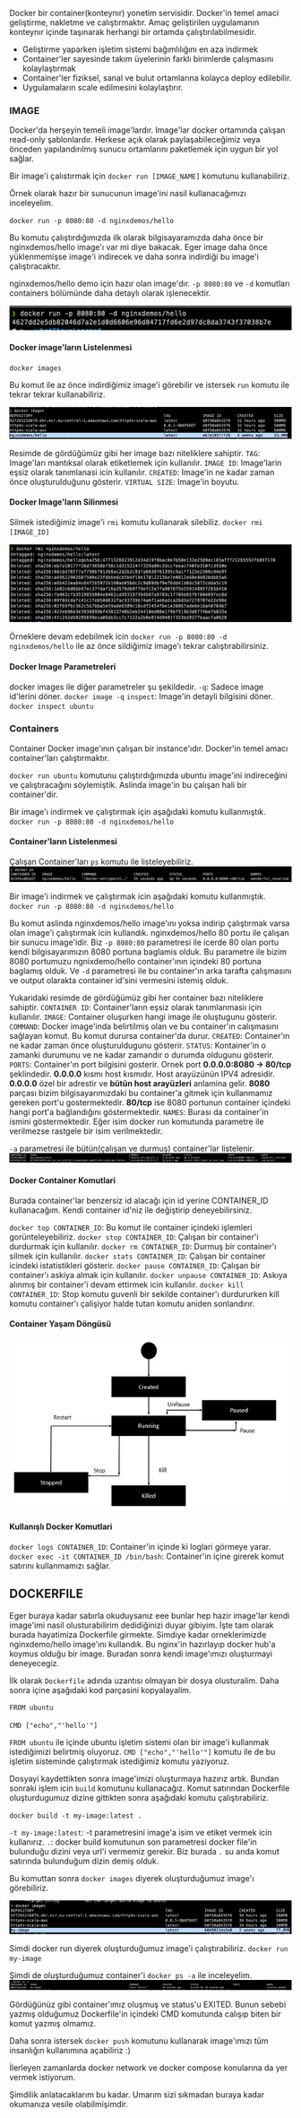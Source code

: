 Docker bir container(konteynır) yonetim servisidir. Docker'in temel amaci geliştirme, nakletme ve calıştırmaktır. Amaç geliştirilen uygulamanın konteynır içinde taşınarak herhangi bir ortamda çalıştırılabilmesidir. 
* Geliştirme yaparken işletim sistemi bağımlılığını en aza indirmek
* Container'ler sayesinde takım üyelerinin farklı birimlerde çalışmasını kolaylaştırmak
* Container'ler fiziksel, sanal ve bulut ortamlarına kolayca deploy edilebilir.
* Uygulamaların scale edilmesini kolaylaştırır.

### IMAGE
Docker'da herşeyin temeli image'lardır. Image'lar docker ortamında çalışan read-only şablonlardır. Herkese açık olarak paylaşabileceğimiz veya önceden yapılandırılmış sunucu ortamlarını paketlemek için uygun bir yol sağlar.

Bir image'i çalıstırmak için `docker run [IMAGE_NAME]` komutunu kullanabiliriz.

Örnek olarak hazır bir sunucunun image'ini nasil kullanacağımızı inceleyelim.

`docker run -p 8080:80 -d nginxdemos/hello`

Bu komutu çalıştırdığımızda ilk olarak bilgisayaramızda daha önce bir nginxdemos/hello image'ı var mi diye bakacak. Eger image daha önce yüklenmemişse image'i indirecek ve daha sonra indirdiği bu image'i çalıştıracaktır.

nginxdemos/hello demo için hazır olan image'dır.
`-p 8080:80` ve `-d` komutları containers bölümünde daha detaylı olarak işlenecektir.

![docker run](/images/docker/docker-run.png "docker run")


#### Docker image'ların Listelenmesi
`docker images`

Bu komut ile az önce indirdiğimiz image'i görebilir ve istersek `run` komutu ile tekrar tekrar kullanabiliriz.

![docker images](/images/docker/docker-images.png "docker images")

Resimde de gördüğümüz gibi her image bazı niteliklere sahiptir.
`TAG`: Image'ları mantıksal olarak etiketlemek için kullanılır.
`IMAGE ID`: Image'larin eşsiz olarak tanımlanasi icin kullanılır.
`CREATED`: Image'in ne kadar zaman önce oluşturulduğunu gösterir.
`VIRTUAL SIZE`: Image'in boyutu.

#### Docker Image'ların Silinmesi
Silmek istediğimiz image'i `rmi` komutu kullanarak silebiliz.
`docker rmi [IMAGE_ID]`

![docker rmi](/images/docker/docker-rmi.png "docker rmi")

Örneklere devam edebilmek icin `docker run -p 8080:80 -d nginxdemos/hello` ile az önce sildiğimiz image'ı tekrar calıştırabilirsiniz.

#### Docker Image Parametreleri
docker images ile diğer parametreler şu şekildedir.
`-q`: Sadece image id'lerini döner. `docker image -q`
`inspect`: Image'in detayli bilgisini döner. `docker inspect ubuntu`

### Containers
Container Docker image'ının çalışan bir instance'ıdır. Docker'in temel amacı container'ları çalıştırmaktır.

`docker run ubuntu` komutunu çalıştırdığımızda ubuntu image'ini indireceğini ve çalıştıracağını söylemiştik. Aslinda image'in bu çalışan hali bir container'dir.

Bir image'ı indirmek ve çalıştırmak için aşağıdaki komutu kullanmıştık.
`docker run -p 8080:80 -d nginxdemos/hello`

#### Container'ların Listelenmesi
Çalışan Container'ları `ps` komutu ile listeleyebiliriz.
![docker ps](/images/docker/docker-ps.png "docker ps")

Bir image'i indirmek ve çalıştırmak icin aşağıdaki komutu kullanmıştık.
`docker run -p 8080:80 -d nginxdemos/hello`

Bu komut aslinda nginxdemos/hello image'ını yoksa indirip çalıştırmak varsa olan image'i çalıştırmak icin kullandık. nginxdemos/hello 80 portu ile çalışan bir sunucu image'idir. Biz `-p 8080:80` parametresi ile icerde 80 olan portu kendi bilgisayarımızın 8080 portuna baglamis olduk. Bu parametre ile bizim 8080 portumuzu ngnixdemo/hello container'ının içindeki 80 portuna baglamış olduk. Ve `-d` parametresi ile bu container'ın arka tarafta çalışmasını ve output olarakta container id'sini vermesini istemiş olduk.

Yukaridaki resimde de gördüğümüz gibi her container bazı niteliklere sahiptir.
`CONTAINER ID`: Container'ların eşsiz olarak tanımlanmasiı için kullanılır.
`IMAGE`: Container oluşurken hangi image ile oluştugunu gösterir.
`COMMAND`: Docker image'inda belirtilmiş olan ve bu container'ın calışmasını sağlayan komut. Bu komut durursa container'da durur.
`CREATED`: Container'ın ne kadar zaman önce oluşturuldugunu gösterir.
`STATUS`: Kontainer'in o zamanki durumunu ve ne kadar zamandır o durumda oldugunu gösterir.
`PORTS`: Container'ın port bilgisini gosterir. Ornek port **0.0.0.0:8080 -> 80/tcp** şeklindedir. **0.0.0.0** kısmı host kısmıdır. Host arayüzünün IPV4 adresidir. **0.0.0.0** özel bir adrestir ve **bütün host arayüzleri**  anlamina gelir. **8080** parçası bizim bilgisayarımızdaki bu container'a gitmek için kullanmamız gereken port'u gostermektedir. **80/tcp** ise 8080 portunun container içindeki hangi port'a bağlandığını göstermektedir.
`NAMES`: Burası da container'in ismini göstermektedir. Eğer isim docker run komutunda parametre ile verilmezse rastgele bir isim verilmektedir.

`-a` parametresi ile bütün(çalışan ve durmuş) container'lar listelenir.
![docker ps -a](/images/docker/docker-ps-a.png "docker ps -a")

#### Docker Container Komutlari
Burada container'lar benzersiz id alacağı için id yerine CONTAINER_ID kullanacağım. Kendi container id'niz ile değiştirip deneyebilirsiniz.

`docker top CONTAINER_ID`: Bu komut ile container içindeki işlemleri gorünteleyebiliriz.
`docker stop CONTAINER_ID`: Çalışan bir container'i durdurmak için kullanılır.
`docker rm CONTAINER_ID`: Durmuş bir container'ı silmek için kullanılır.
`docker stats CONTAINER_ID`: Çalışan bir container icindeki istatistikleri gösterir.
`docker pause CONTAINER_ID`: Çalışan bir container'ı askiya almak için kullanılır.
`docker unpause CONTAINER_ID`: Askıya alınmış bir container'i devam ettirmek icin kullanılır.
`docker kill CONTAINER_ID`: Stop komutu guvenli bir sekilde container'ı durdururken kill komutu container'ı çalişiyor halde tutan komutu aniden sonlandırır. 

#### Container Yaşam Döngüsü
![container lifecycle](/images/docker/container_lifecycle.jpeg "container lifecycle")

#### Kullanışlı Docker Komutlari
`docker logs CONTAINER_ID`: Container'in içinde ki loglari görmeye yarar.
`docker exec -it CONTAINER_ID /bin/bash`: Container'in içine girerek komut satırını kullanmamızı sağlar.

## DOCKERFILE
Eger buraya kadar sabırla okuduysanız eee bunlar hep hazir image'lar kendi image'imi nasil olusturabilirim dedidiğinizi duyar gibiyim. İşte tam olarak burada hayatimiza Dockerfile girmekte.
Simdiye kadar orneklerimizde nginxdemo/hello image'ını kullandık. Bu nginx'in hazırlayıp docker hub'a koymus olduğu bir image. Buradan sonra kendi image'ımızı oluşturmayi deneyecegiz.

İlk olarak `Dockerfile` adında uzantısı olmayan bir dosya olusturalim.
Daha sonra içine aşağıdaki kod parçasini kopyalayalim.
```
FROM ubuntu

CMD ["echo","'hello'"]
```
`FROM ubuntu` ile içinde ubuntu işletim sistemi olan bir image'i kullanmak istediğimizi belirtmiş oluyoruz.
`CMD ["echo","'hello'"]` komutu ile de bu işletim sisteminde çalıştırmak istediğimiz komutu yaziyoruz.

Dosyayi kaydettikten sonra image'imizi oluşturmaya hazırız artık. Bundan sonraki işlem icin `build` komutunu kullanacağız.
Komut satırından Dockerfile oluşturdugumuz dizine gittikten sonra aşağıdaki komutu çalıştırabiliriz.

`docker build -t my-image:latest .` 

`-t my-image:latest`: -t parametresini image'a isim ve etiket vermek icin kullanırız.
`.`: docker build komutunun son parametresi docker file'in bulunduğu dizini veya url'i vermemiz gerekir. Biz burada `.` su anda komut satırında bulunduğum dizin demiş olduk.

Bu komuttan sonra `docker images` diyerek oluşturduğumuz image'ı görebiliriz.

![my docker image](/images/docker/my-docker-image.png "my docker image")

Simdi docker run diyerek oluşturduğumuz image'i çalıştırabiliriz.
`docker run my-image`

Şimdi de oluşturduğumuz container'i `docker ps -a` ile inceleyelim.
![my docker container](/images/docker/my-docker-container.png "my docker container")

Gördüğünüz gibi container'ımız oluşmuş ve status'u EXITED. Bunun sebebi yazmış olduğumuz Dockerfile'in içindeki CMD komutunda calışıp biten bir komut yazmış olmamız. 

Daha sonra istersek `docker push` komutunu kullanarak image'ımızı tüm insanlığın kullanımına açabiliriz :)

İlerleyen zamanlarda docker network ve docker compose konularına da yer vermek istiyorum.

Şimdilik anlatacaklarım bu kadar. Umarım sizi sıkmadan buraya kadar okumanıza vesile olabilmişimdir.
